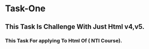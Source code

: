 # Task-One
## This Task Is Challenge With Just Html v4,v5. 
### This Task For  applying  To Html Of ( NTI Course). 
